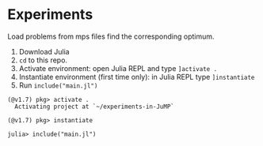 # Experiments

Load problems from mps files find the corresponding optimum.

1. Download Julia
2. `cd` to this repo.
3. Activate environment: open Julia REPL and type `]activate .`
4. Instantiate environment (first time only): in Julia REPL type `]instantiate`
5. Run `include("main.jl")`

```
(@v1.7) pkg> activate .
  Activating project at `~/experiments-in-JuMP`

(@v1.7) pkg> instantiate

julia> include("main.jl")
```


